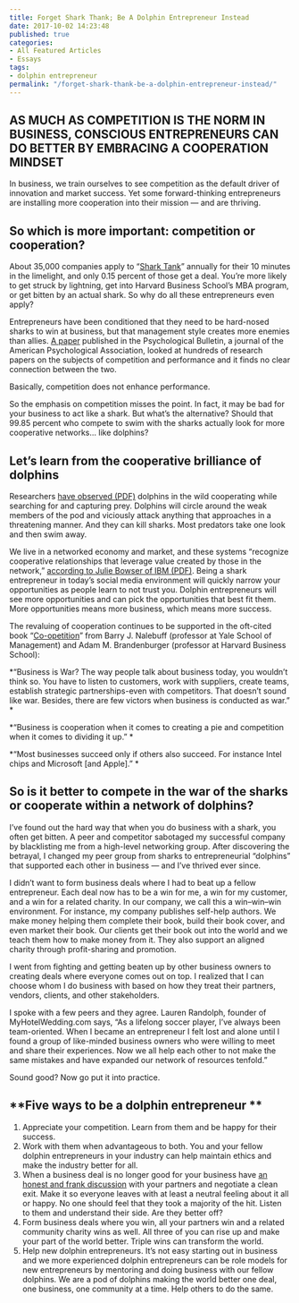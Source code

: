```yaml
---
title: Forget Shark Thank; Be A Dolphin Entrepreneur Instead
date: 2017-10-02 14:23:48
published: true
categories:
- All Featured Articles
- Essays
tags:
- dolphin entrepreneur
permalink: "/forget-shark-thank-be-a-dolphin-entrepreneur-instead/"
---
```

<h2>AS MUCH AS COMPETITION IS THE NORM IN BUSINESS, CONSCIOUS ENTREPRENEURS CAN DO BETTER BY EMBRACING A COOPERATION MINDSET</h2>
<p>In business, we train ourselves to see competition as the default driver of innovation and market success. Yet some forward-thinking entrepreneurs are installing more cooperation into their mission — and are thriving.</p>
<h2>So which is more important: competition or cooperation?</h2>
<p>About 35,000 companies apply to “<a href="https://consciouscompanymedia.com/the-new-economy/how-shark-tank-misses-the-point-of-conscious-capitalism/">Shark Tank</a>” annually for their 10 minutes in the limelight, and only 0.15 percent of those get a deal. You’re more likely to get struck by lightning, get into Harvard Business School’s MBA program, or get bitten by an actual shark. So why do all these entrepreneurs even apply?

Entrepreneurs have been conditioned that they need to be hard-nosed sharks to win at business, but that management style creates more enemies than allies. <a href="https://www.ncbi.nlm.nih.gov/pubmed/23088570">A paper</a> published in the Psychological Bulletin, a journal of the American Psychological Association, looked at hundreds of research papers on the subjects of competition and performance and it finds no clear connection between the two.

Basically, competition does not enhance performance.

So the emphasis on competition misses the point. In fact, it may be bad for your business to act like a shark. But what’s the alternative? Should that 99.85 percent who compete to swim with the sharks actually look for more cooperative networks… like dolphins?</p>
<h2>Let’s learn from the cooperative brilliance of dolphins</h2>
<p>Researchers <a href="http://aquaticmammalsjournal.org/share/AquaticMammalsIssueArchives/1999/AquaticMammals_25-03/25-03_Rossbach.pdf">have observed (PDF)</a> dolphins in the wild cooperating while searching for and capturing prey. Dolphins will circle around the weak members of the pod and viciously attack anything that approaches in a threatening manner. And they can kill sharks. Most predators take one look and then swim away.

We live in a networked economy and market, and these systems “recognize cooperative relationships that leverage value created by those in the network,” <a href="http://www-07.ibm.com/services/pdf/the_value_of_relationships_in_the_networked_economy.pdf">according to Julie Bowser of IBM (PDF)</a>. Being a shark entrepreneur in today’s social media environment will quickly narrow your opportunities as people learn to not trust you. Dolphin entrepreneurs will see more opportunities and can pick the opportunities that best fit them. More opportunities means more business, which means more success.

The revaluing of cooperation continues to be supported in the oft-cited book “<a href="http://www.indiebound.org/book/9780385479509?aff=ConsciousCompany">Co-opetition</a>” from Barry J. Nalebuff (professor at Yale School of Management) and Adam M. Brandenburger (professor at Harvard Business School):

 *“Business is War? The way people talk about business today, you wouldn’t think so. You have to listen to customers, work with suppliers, create teams, establish strategic partnerships-even with competitors. That doesn’t sound like war. Besides, there are few victors when business is conducted as war.” *

 *“Business is cooperation when it comes to creating a pie and competition when it comes to dividing it up.” *

 *“Most businesses succeed only if others also succeed. For instance Intel chips and Microsoft [and Apple].” *</p>
<h2>So is it better to compete in the war of the sharks or cooperate within a network of dolphins?</h2>
<p>I’ve found out the hard way that when you do business with a shark, you often get bitten. A peer and competitor sabotaged my successful company by blacklisting me from a high-level networking group. After discovering the betrayal, I changed my peer group from sharks to entrepreneurial “dolphins” that supported each other in business — and I’ve thrived ever since.

I didn’t want to form business deals where I had to beat up a fellow entrepreneur. Each deal now has to be a win for me, a win for my customer, and a win for a related charity. In our company, we call this a win–win–win environment. For instance, my company publishes self-help authors. We make money helping them complete their book, build their book cover, and even market their book. Our clients get their book out into the world and we teach them how to make money from it. They also support an aligned charity through profit-sharing and promotion.

I went from fighting and getting beaten up by other business owners to creating deals where everyone comes out on top. I realized that I can choose whom I do business with based on how they treat their partners, vendors, clients, and other stakeholders.

I spoke with a few peers and they agree. Lauren Randolph, founder of MyHotelWedding.com says, “As a lifelong soccer player, I’ve always been team-oriented. When I became an entrepreneur I felt lost and alone until I found a group of like-minded business owners who were willing to meet and share their experiences. Now we all help each other to not make the same mistakes and have expanded our network of resources tenfold.”

Sound good? Now go put it into practice.</p>
<h2>**Five ways to be a dolphin entrepreneur **</h2>
<ol>
<li>Appreciate your competition. Learn from them and be happy for their success.</li>
<li>Work with them when advantageous to both. You and your fellow dolphin entrepreneurs in your industry can help maintain ethics and make the industry better for all.</li>
<li>When a business deal is no longer good for your business have <a href="https://consciouscompanymedia.com/personal-development/how-to-use-mindfulness-to-handle-challenging-conversations/">an honest and frank discussion</a> with your partners and negotiate a clean exit. Make it so everyone leaves with at least a neutral feeling about it all or happy. No one should feel that they took a majority of the hit. Listen to them and understand their side. Are they better off?</li>
<li>Form business deals where you win, all your partners win and a related community charity wins as well. All three of you can rise up and make your part of the world better. Triple wins can transform the world.</li>
<li>Help new dolphin entrepreneurs. It’s not easy starting out in business and we more experienced dolphin entrepreneurs can be role models for new entrepreneurs by mentoring and doing business with our fellow dolphins. We are a pod of dolphins making the world better one deal, one business, one community at a time. Help others to do the same.</li>
</ol>
